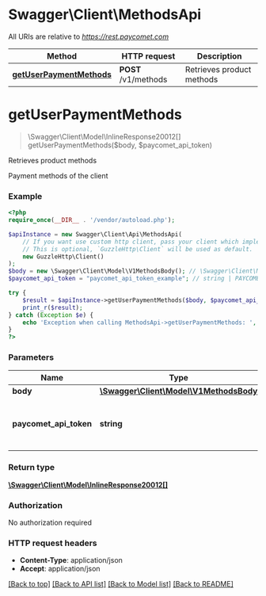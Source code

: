 # Swagger\Client\MethodsApi

All URIs are relative to *https://rest.paycomet.com*

Method | HTTP request | Description
------------- | ------------- | -------------
[**getUserPaymentMethods**](MethodsApi.md#getuserpaymentmethods) | **POST** /v1/methods | Retrieves product methods

# **getUserPaymentMethods**
> \Swagger\Client\Model\InlineResponse20012[] getUserPaymentMethods($body, $paycomet_api_token)

Retrieves product methods

Payment methods of the client

### Example
```php
<?php
require_once(__DIR__ . '/vendor/autoload.php');

$apiInstance = new Swagger\Client\Api\MethodsApi(
    // If you want use custom http client, pass your client which implements `GuzzleHttp\ClientInterface`.
    // This is optional, `GuzzleHttp\Client` will be used as default.
    new GuzzleHttp\Client()
);
$body = new \Swagger\Client\Model\V1MethodsBody(); // \Swagger\Client\Model\V1MethodsBody | 
$paycomet_api_token = "paycomet_api_token_example"; // string | PAYCOMET API key (Query privilege required)

try {
    $result = $apiInstance->getUserPaymentMethods($body, $paycomet_api_token);
    print_r($result);
} catch (Exception $e) {
    echo 'Exception when calling MethodsApi->getUserPaymentMethods: ', $e->getMessage(), PHP_EOL;
}
?>
```

### Parameters

Name | Type | Description  | Notes
------------- | ------------- | ------------- | -------------
 **body** | [**\Swagger\Client\Model\V1MethodsBody**](../Model/V1MethodsBody.md)|  | [optional]
 **paycomet_api_token** | **string**| PAYCOMET API key (Query privilege required) | [optional]

### Return type

[**\Swagger\Client\Model\InlineResponse20012[]**](../Model/InlineResponse20012.md)

### Authorization

No authorization required

### HTTP request headers

 - **Content-Type**: application/json
 - **Accept**: application/json

[[Back to top]](#) [[Back to API list]](../../README.md#documentation-for-api-endpoints) [[Back to Model list]](../../README.md#documentation-for-models) [[Back to README]](../../README.md)

